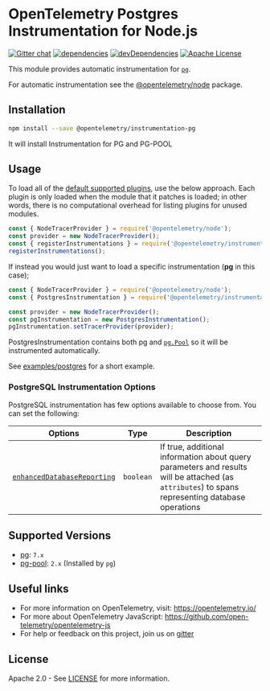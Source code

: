 # OpenTelemetry Postgres Instrumentation for Node.js
[![Gitter chat][gitter-image]][gitter-url]
[![dependencies][dependencies-image]][dependencies-url]
[![devDependencies][devDependencies-image]][devDependencies-url]
[![Apache License][license-image]][license-image]

This module provides automatic instrumentation for [`pg`](https://github.com/brianc/node-postgres).

For automatic instrumentation see the
[@opentelemetry/node](https://github.com/open-telemetry/opentelemetry-js/tree/main/packages/opentelemetry-node) package.

## Installation

```bash
npm install --save @opentelemetry/instrumentation-pg
```

It will install Instrumentation for PG and PG-POOL

## Usage

To load all of the [default supported plugins](https://github.com/open-telemetry/opentelemetry-js#plugins), use the below approach. Each plugin is only loaded when the module that it patches is loaded; in other words, there is no computational overhead for listing plugins for unused modules.

```js
const { NodeTracerProvider } = require('@opentelemetry/node');
const provider = new NodeTracerProvider();
const { registerInstrumentations } = require('@opentelemetry/instrumentation');
registerInstrumentations();
```

If instead you would just want to load a specific instrumentation (**pg** in this case);

```js
const { NodeTracerProvider } = require('@opentelemetry/node');
const { PostgresInstrumentation } = require('@opentelemetry/instrumentation-pg');

const provider = new NodeTracerProvider();
const pgInstrumentation = new PostgresInstrumentation();
pgInstrumentation.setTracerProvider(provider);
```

PostgresInstrumentation contains both pg and [`pg.Pool`](https://node-postgres.com/api/pool) so it will be instrumented automatically.

See [examples/postgres](https://github.com/open-telemetry/opentelemetry-js-contrib/tree/main/examples/postgres) for a short example.

### PostgreSQL Instrumentation Options

PostgreSQL instrumentation has few options available to choose from. You can set the following:

| Options | Type | Description |
| ------- | ---- | ----------- |
| [`enhancedDatabaseReporting`](https://github.com/open-telemetry/opentelemetry-js-contrib/blob/main/plugins/node/opentelemetry-instrumentation-pg/src/pg.ts#L48) | `boolean` | If true, additional information about query parameters and results will be attached (as `attributes`) to spans representing database operations |

## Supported Versions

- [pg](https://npmjs.com/package/pg): `7.x`
- [pg-pool](https://npmjs.com/package/pg-pool): `2.x` (Installed by `pg`)

## Useful links
- For more information on OpenTelemetry, visit: <https://opentelemetry.io/>
- For more about OpenTelemetry JavaScript: <https://github.com/open-telemetry/opentelemetry-js>
- For help or feedback on this project, join us on [gitter][gitter-url]

## License

Apache 2.0 - See [LICENSE][license-url] for more information.

[gitter-image]: https://badges.gitter.im/open-telemetry/opentelemetry-js.svg
[gitter-url]: https://gitter.im/open-telemetry/opentelemetry-node?utm_source=badge&utm_medium=badge&utm_campaign=pr-badge&utm_content=badge
[license-url]: https://github.com/open-telemetry/opentelemetry-js/blob/main/LICENSE
[license-image]: https://img.shields.io/badge/license-Apache_2.0-green.svg?style=flat
[dependencies-image]: https://david-dm.org/open-telemetry/opentelemetry-js/status.svg?path=packages/opentelemetry-instrumentation-pg
[dependencies-url]: https://david-dm.org/open-telemetry/opentelemetry-js?path=packages%2Fopentelemetry-instrumentation-pg
[devDependencies-image]: https://david-dm.org/open-telemetry/opentelemetry-js/dev-status.svg?path=packages/opentelemetry-instrumentation-pg
[devDependencies-url]: https://david-dm.org/open-telemetry/opentelemetry-js?path=packages%2Fopentelemetry-instrumentation-pg&type=dev
